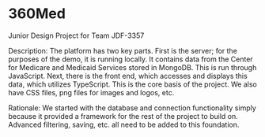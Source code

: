 # 360Med
Junior Design Project for Team JDF-3357

Description: The platform has two key parts. First is the server; for the purposes of the demo, it is running locally. It contains data from the Center for Medicare and Medicaid Services stored in MongoDB. This is run through JavaScript. Next, there is the front end, which accesses and displays this data, which utilizes TypeScript. This is the core basis of the project. We also have CSS files, png files for images and logos, etc.

Rationale: We started with the database and connection functionality simply because it provided a framework for the rest of the project to build on. Advanced filtering, saving, etc. all need to be added to this foundation.
